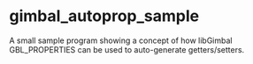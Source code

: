 # gimbal_autoprop_sample
A small sample program showing a concept of how libGimbal GBL_PROPERTIES can be used to auto-generate getters/setters.
